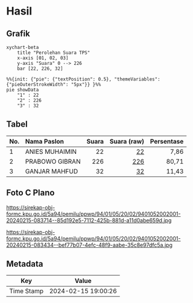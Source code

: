 # Hasil

## Grafik

```mermaid
xychart-beta
    title "Perolehan Suara TPS"
    x-axis [01, 02, 03]
    y-axis "Suara" 0 --> 226
    bar [22, 226, 32]
```

```mermaid
%%{init: {"pie": {"textPosition": 0.5}, "themeVariables": {"pieOuterStrokeWidth": "5px"}} }%%
pie showData
    "1" : 22
    "2" : 226
    "3" : 32
```

## Tabel

| No. | Nama Paslon    | Suara | Suara (raw) | Persentase |
|:--- |:-------------- | -----:| -----------:| ----------:|
| 1   | ANIES MUHAIMIN | 22    | [22][p-1]   | 7,86       |
| 2   | PRABOWO GIBRAN | 226   | [226][p-2]  | 80,71      |
| 3   | GANJAR MAHFUD  | 32    | [32][p-3]   | 11,43      |


[p-1]: https://github.com/gigit-pemilu/pemilu-2024-94-papua-tengah/blob/main/pilpres/hitung-suara/sub/94-papua-tengah/sub/01-nabire/sub/05-wanggar/sub/2002-karadiri/sub/001-tps/sub/paslon-1.txt
[p-2]: https://github.com/gigit-pemilu/pemilu-2024-94-papua-tengah/blob/main/pilpres/hitung-suara/sub/94-papua-tengah/sub/01-nabire/sub/05-wanggar/sub/2002-karadiri/sub/001-tps/sub/paslon-2.txt
[p-3]: https://github.com/gigit-pemilu/pemilu-2024-94-papua-tengah/blob/main/pilpres/hitung-suara/sub/94-papua-tengah/sub/01-nabire/sub/05-wanggar/sub/2002-karadiri/sub/001-tps/sub/paslon-3.txt

## Foto C Plano

https://sirekap-obj-formc.kpu.go.id/5a94/pemilu/ppwp/94/01/05/20/02/9401052002001-20240215-083714--85d192e5-7112-425b-881d-a11d0abe659d.jpg

https://sirekap-obj-formc.kpu.go.id/5a94/pemilu/ppwp/94/01/05/20/02/9401052002001-20240215-083434--bef77b07-4efc-48f9-aabe-35c8e97dfc5a.jpg


## Metadata

| Key        | Value               |
| ---------- | ------------------- |
| Time Stamp | 2024-02-15 19:00:26 |



